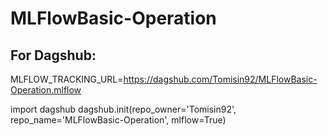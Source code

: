 # MLFlowBasic-Operation



## For Dagshub:

MLFLOW_TRACKING_URL=https://dagshub.com/Tomisin92/MLFlowBasic-Operation.mlflow

import dagshub
dagshub.init(repo_owner='Tomisin92', repo_name='MLFlowBasic-Operation', mlflow=True)


